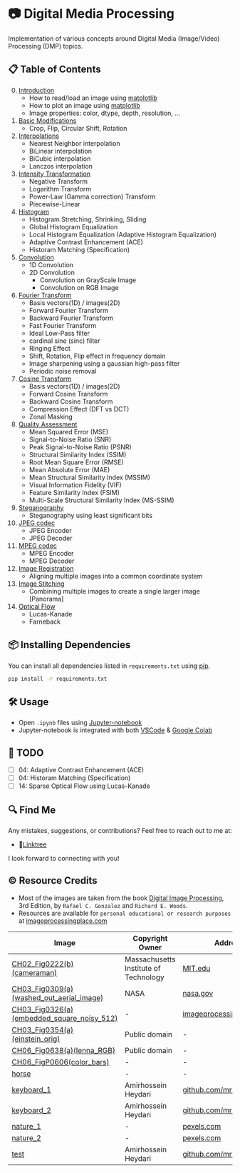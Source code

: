 # 📷 Digital Media Processing
Implementation of various concepts around Digital Media (Image/Video) Processing (DMP) topics.

## 📋 Table of Contents
0.  [Introduction](00_introduction.ipynb)
      - How to read/load an image using [matplotlib](https://matplotlib.org/)
      - How to plot an image using [matplotlib](https://matplotlib.org/)
      - Image properties: color, dtype, depth, resolution, ...
1.  [Basic Modifications](01_basic-modification.ipynb)
      - Crop, Flip, Circular Shift, Rotation
2.  [Interpolations](02_interpolations.ipynb)
      - Nearest Neighbor interpolation
      - BiLinear interpolation
      - BiCubic interpolation
      - Lanczos interpolation
3.  [Intensity Transformation](03_intensity-transformation.ipynb)
      - Negative Transform
      - Logarithm Transform
      - Power-Law (Gamma correction) Transform
      - Piecewise-Linear
4.  [Histogram](04_histogram.ipynb)
      - Histogram Stretching, Shrinking, Sliding
      - Global Histogram Equalization
      - Local Histogram Equalization (Adaptive Histogram Equalization)
      - Adaptive Contrast Enhancement (ACE)
      - Historam Matching (Specification)
5.  [Convolution](05_convolution.ipynb)
      - 1D Convolution
      - 2D Convolution
         - Convolution on GrayScale Image
         - Convolution on RGB Image
6.  [Fourier Transform](06_fourier-transform.ipynb)
      - Basis vectors(1D) / images(2D)
      - Forward Fourier Transform
      - Backward Fourier Transform
      - Fast Fourier Transform
      - Ideal Low-Pass filter
      - cardinal sine (sinc) filter
      - Ringing Effect
      - Shift, Rotation, Flip effect in frequency domain
      - Image sharpening using a gaussian high-pass filter
      - Periodic noise removal
7.  [Cosine Transform](07_cosine-transform.ipynb)
      - Basis vectors(1D) / images(2D)
      - Forward Cosine Transform
      - Backward Cosine Transform
      - Compression Effect (DFT vs DCT)
      - Zonal Masking
8.  [Quality Assessment](08_quality-assessment.ipynb)
      - Mean Squared Error (MSE)
      - Signal-to-Noise Ratio (SNR)
      - Peak Signal-to-Noise Ratio (PSNR)
      - Structural Similarity Index (SSIM)
      - Root Mean Square Error (RMSE)
      - Mean Absolute Error (MAE)
      - Mean Structural Similarity Index (MSSIM)
      - Visual Information Fidelity (VIF)
      - Feature Similarity Index (FSIM)
      - Multi-Scale Structural Similarity Index (MS-SSIM)
9.  [Steganography](09_least-significant-bit-steganography.ipynb)
      - Steganography using least significant bits
10. [JPEG codec](10_jpeg-codec.ipynb)
      - JPEG Encoder
      - JPEG Decoder
11. [MPEG codec](11_mpeg-codec.ipynb)
      - MPEG Encoder
      - MPEG Decoder
12. [Image Registration](12_image-registration.ipynb)
      - Aligning multiple images into a common coordinate system
13. [Image Stitching](13_image-stitching.ipynb)
      - Combining multiple images to create a single larger image [Panorama]
14. [Optical Flow](14_optical-flow.ipynb)
      - Lucas-Kanade
      - Farneback

## 📦 Installing Dependencies
You can install all dependencies listed in `requirements.txt` using [pip](https://pip.pypa.io/en/stable/installation/).
```bash
pip install -r requirements.txt
```

## 🛠️ Usage
   - Open `.ipynb` files using [Jupyter-notebook](https://jupyter.org/)
   - Jupyter-notebook is integrated with both [VSCode](https://code.visualstudio.com/) & [Google Colab](https://colab.research.google.com/)

## 📝 TODO
   - [ ] 04: Adaptive Contrast Enhancement (ACE)
   - [ ] 04: Historam Matching (Specification)
   - [ ] 14: Sparse Optical Flow using Lucas-Kanade

## 🔍 Find Me
Any mistakes, suggestions, or contributions? Feel free to reach out to me at:
   - 📍[Linktree](https://linktr.ee/mr_pylin)
   
I look forward to connecting with you! 


## ©️ Resource Credits
   - Most of the images are taken from the book [Digital Image Processing](https://www.amazon.com/Digital-Image-Processing-3Rd-Edn/dp/9332570329), 3rd Edition, by `Rafael C. Gonzalez` and `Richard E. Woods`.
   - Resources are available for `personal educational or research purposes` at [imageprocessingplace.com](https://www.imageprocessingplace.com/DIP-3E/dip3e_book_images_downloads.htm)

| Image                                                                                                    | Copyright Owner                       | Address                                                                                               |
|----------------------------------------------------------------------------------------------------------|---------------------------------------|-------------------------------------------------------------------------------------------------------|
| [CH02_Fig0222(b)(cameraman)](./resources/CH02_Fig0222(b)(cameraman).tif)                                 | Massachusetts Institute of Technology | [MIT.edu](https://MIT.edu)                                                                            |
| [CH03_Fig0309(a)(washed_out_aerial_image)](./resources/CH03_Fig0309(a)(washed_out_aerial_image).tif)     | NASA                                  | [nasa.gov](https://nasa.gov)                                                                          |
| [CH03_Fig0326(a)(embedded_square_noisy_512)](./resources/CH03_Fig0326(a)(embedded_square_noisy_512).tif) | -                                     | [imageprocessingplace.com](https://imageprocessingplace.com)                                          |
| [CH03_Fig0354(a)(einstein_orig)](./resources/CH03_Fig0354(a)(einstein_orig).tif)                         | Public domain                         | -                                                                                                     |
| [CH06_Fig0638(a)(lenna_RGB)](./resources/CH06_Fig0638(a)(lenna_RGB).tif)                                 | Public domain                         | -                                                                                                     |
| [CH06_FigP0606(color_bars)](./resources/CH06_FigP0606(color_bars).tif)                                   | -                                     | -                                                                                                     |
| [horse](./resources/horse.gif)                                                                           | -                                     | -                                                                                                     |
| [keyboard_1](./resources/keyboard_1.jpg)                                                                 | Amirhossein Heydari                   | [github.com/mr-pylin](https://github.com/mr-pylin)                                                    |
| [keyboard_2](./resources/keyboard_2.jpg)                                                                 | Amirhossein Heydari                   | [github.com/mr-pylin](https://github.com/mr-pylin)                                                    |
| [nature_1](./resources/nature_1.jpg)                                                                     | -                                     | [pexels.com](https://www.pexels.com/photo/areal-view-of-lake-bridge-and-trees-during-daytime-145525/) |
| [nature_2](./resources/nature_2.jpg)                                                                     | -                                     | [pexels.com](https://www.pexels.com/photo/areal-view-of-lake-bridge-and-trees-during-daytime-145525/) |
| [test](./resources/test.tif)                                                                             | Amirhossein Heydari                   | [github.com/mr-pylin](https://github.com/mr-pylin)                                                    |